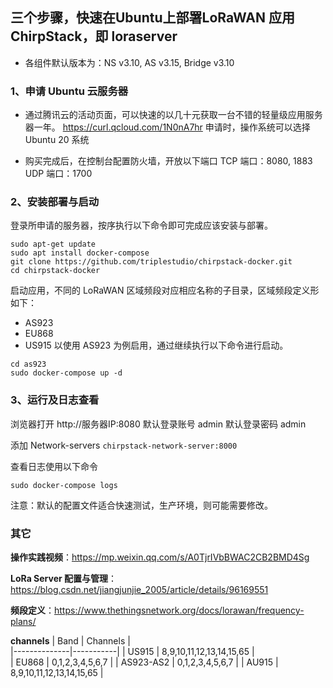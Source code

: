 ## 三个步骤，快速在Ubuntu上部署LoRaWAN 应用 ChirpStack，即 loraserver

* 各组件默认版本为：NS v3.10, AS v3.15, Bridge v3.10

### 1、申请 Ubuntu 云服务器
- 通过腾讯云的活动页面，可以快速的以几十元获取一台不错的轻量级应用服务器一年。
https://curl.qcloud.com/1N0nA7hr
申请时，操作系统可以选择 Ubuntu 20 系统

- 购买完成后，在控制台配置防火墙，开放以下端口
TCP 端口：8080, 1883
UDP 端口：1700

### 2、安装部署与启动 

登录所申请的服务器，按序执行以下命令即可完成应该安装与部署。
```
sudo apt-get update
sudo apt install docker-compose
git clone https://github.com/triplestudio/chirpstack-docker.git
cd chirpstack-docker
```
启动应用，不同的 LoRaWAN 区域频段对应相应名称的子目录，区域频段定义形如下：
* AS923  
* EU868
* US915
以使用 AS923 为例启用，通过继续执行以下命令进行启动。
```
cd as923
sudo docker-compose up -d
```

### 3、运行及日志查看

浏览器打开 http://服务器IP:8080 
默认登录账号 admin
默认登录密码 admin

添加 Network-servers
`chirpstack-network-server:8000`

查看日志使用以下命令
```
sudo docker-compose logs
```

注意：默认的配置文件适合快速测试，生产环境，则可能需要修改。

### 其它

**操作实践视频**：https://mp.weixin.qq.com/s/A0TjrIVbBWAC2CB2BMD4Sg

**LoRa Server 配置与管理**：https://blog.csdn.net/jiangjunjie_2005/article/details/96169551

**频段定义**：https://www.thethingsnetwork.org/docs/lorawan/frequency-plans/

**channels**
| Band         | Channels     |  
|--------------|-----------| 
| US915 | 8,9,10,11,12,13,14,15,65      |  
| EU868      | 0,1,2,3,4,5,6,7  | 
| AS923-AS2      | 0,1,2,3,4,5,6,7 | 
| AU915 | 8,9,10,11,12,13,14,15,65      |  

